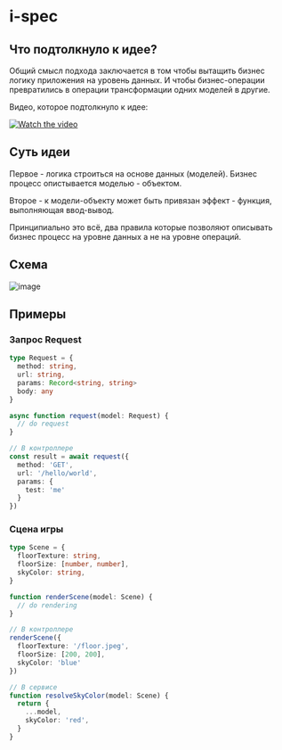 # i-spec

## Что подтолкнуло к идее?

Общий смысл подхода заключается в том чтобы вытащить бизнес логику
приложения на уровень данных. И чтобы бизнес-операции превратились в операции
трансформации одних моделей в другие.

Видео, которое подтолкнуло к идее:

[![Watch the video](https://img.youtube.com/vi/ZhuHCtR3xq8/hqdefault.jpg)](https://www.youtube.com/embed/ZhuHCtR3xq8)

## Суть идеи

Первое - логика строиться на основе данных (моделей). Бизнес процесс опистывается
моделью - объектом.

Второе - к модели-объекту может быть привязан эффект - функция, выполняющая ввод-вывод.

Принципиально это всё, два правила которые позволяют описывать
бизнес процесс на уровне данных а не на уровне операций.

## Схема

![image](https://github.com/kosukhin/i-spec/assets/109918884/72487054-b934-4297-881d-5e11ce7d9882)


## Примеры

### Запрос Request

```ts
type Request = {
  method: string,
  url: string,
  params: Record<string, string>
  body: any
}

async function request(model: Request) {
  // do request
}

// В контроллере
const result = await request({
  method: 'GET',
  url: '/hello/world',
  params: {
    test: 'me'
  }
})
```

### Сцена игры

```ts
type Scene = {
  floorTexture: string,
  floorSize: [number, number],
  skyColor: string,
}

function renderScene(model: Scene) {
  // do rendering
}

// В контроллере
renderScene({
  floorTexture: '/floor.jpeg',
  floorSize: [200, 200],
  skyColor: 'blue'
})

// В сервисе
function resolveSkyColor(model: Scene) {
  return {
    ...model,
    skyColor: 'red',
  }
}
```
